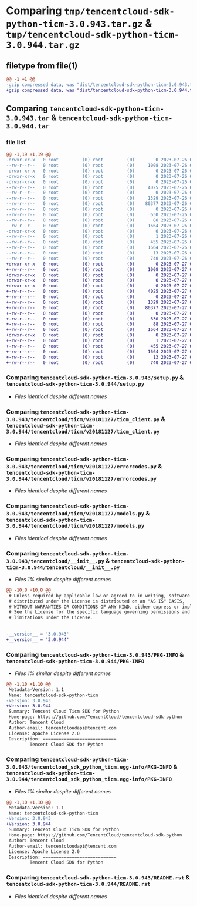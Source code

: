 # Comparing `tmp/tencentcloud-sdk-python-ticm-3.0.943.tar.gz` & `tmp/tencentcloud-sdk-python-ticm-3.0.944.tar.gz`

## filetype from file(1)

```diff
@@ -1 +1 @@
-gzip compressed data, was "dist/tencentcloud-sdk-python-ticm-3.0.943.tar", last modified: Wed Jul 26 00:46:15 2023, max compression
+gzip compressed data, was "dist/tencentcloud-sdk-python-ticm-3.0.944.tar", last modified: Thu Jul 27 02:25:24 2023, max compression
```

## Comparing `tencentcloud-sdk-python-ticm-3.0.943.tar` & `tencentcloud-sdk-python-ticm-3.0.944.tar`

### file list

```diff
@@ -1,19 +1,19 @@
-drwxr-xr-x   0 root         (0) root         (0)        0 2023-07-26 00:46:15.000000 tencentcloud-sdk-python-ticm-3.0.943/
--rw-r--r--   0 root         (0) root         (0)     1008 2023-07-26 00:46:15.000000 tencentcloud-sdk-python-ticm-3.0.943/setup.py
-drwxr-xr-x   0 root         (0) root         (0)        0 2023-07-26 00:46:15.000000 tencentcloud-sdk-python-ticm-3.0.943/tencentcloud/
-drwxr-xr-x   0 root         (0) root         (0)        0 2023-07-26 00:46:15.000000 tencentcloud-sdk-python-ticm-3.0.943/tencentcloud/ticm/
-drwxr-xr-x   0 root         (0) root         (0)        0 2023-07-26 00:46:15.000000 tencentcloud-sdk-python-ticm-3.0.943/tencentcloud/ticm/v20181127/
--rw-r--r--   0 root         (0) root         (0)     4025 2023-07-26 00:46:15.000000 tencentcloud-sdk-python-ticm-3.0.943/tencentcloud/ticm/v20181127/ticm_client.py
--rw-r--r--   0 root         (0) root         (0)        0 2023-07-26 00:46:15.000000 tencentcloud-sdk-python-ticm-3.0.943/tencentcloud/ticm/v20181127/__init__.py
--rw-r--r--   0 root         (0) root         (0)     1329 2023-07-26 00:46:15.000000 tencentcloud-sdk-python-ticm-3.0.943/tencentcloud/ticm/v20181127/errorcodes.py
--rw-r--r--   0 root         (0) root         (0)    80377 2023-07-26 00:46:15.000000 tencentcloud-sdk-python-ticm-3.0.943/tencentcloud/ticm/v20181127/models.py
--rw-r--r--   0 root         (0) root         (0)        0 2023-07-26 00:46:15.000000 tencentcloud-sdk-python-ticm-3.0.943/tencentcloud/ticm/__init__.py
--rw-r--r--   0 root         (0) root         (0)      630 2023-07-26 00:46:15.000000 tencentcloud-sdk-python-ticm-3.0.943/tencentcloud/__init__.py
--rw-r--r--   0 root         (0) root         (0)       88 2023-07-26 00:46:15.000000 tencentcloud-sdk-python-ticm-3.0.943/setup.cfg
--rw-r--r--   0 root         (0) root         (0)     1664 2023-07-26 00:46:15.000000 tencentcloud-sdk-python-ticm-3.0.943/PKG-INFO
-drwxr-xr-x   0 root         (0) root         (0)        0 2023-07-26 00:46:15.000000 tencentcloud-sdk-python-ticm-3.0.943/tencentcloud_sdk_python_ticm.egg-info/
--rw-r--r--   0 root         (0) root         (0)        1 2023-07-26 00:46:15.000000 tencentcloud-sdk-python-ticm-3.0.943/tencentcloud_sdk_python_ticm.egg-info/dependency_links.txt
--rw-r--r--   0 root         (0) root         (0)      455 2023-07-26 00:46:15.000000 tencentcloud-sdk-python-ticm-3.0.943/tencentcloud_sdk_python_ticm.egg-info/SOURCES.txt
--rw-r--r--   0 root         (0) root         (0)     1664 2023-07-26 00:46:15.000000 tencentcloud-sdk-python-ticm-3.0.943/tencentcloud_sdk_python_ticm.egg-info/PKG-INFO
--rw-r--r--   0 root         (0) root         (0)       13 2023-07-26 00:46:15.000000 tencentcloud-sdk-python-ticm-3.0.943/tencentcloud_sdk_python_ticm.egg-info/top_level.txt
--rw-r--r--   0 root         (0) root         (0)      740 2023-07-26 00:46:15.000000 tencentcloud-sdk-python-ticm-3.0.943/README.rst
+drwxr-xr-x   0 root         (0) root         (0)        0 2023-07-27 02:25:24.000000 tencentcloud-sdk-python-ticm-3.0.944/
+-rw-r--r--   0 root         (0) root         (0)     1008 2023-07-27 02:25:23.000000 tencentcloud-sdk-python-ticm-3.0.944/setup.py
+drwxr-xr-x   0 root         (0) root         (0)        0 2023-07-27 02:25:24.000000 tencentcloud-sdk-python-ticm-3.0.944/tencentcloud/
+drwxr-xr-x   0 root         (0) root         (0)        0 2023-07-27 02:25:24.000000 tencentcloud-sdk-python-ticm-3.0.944/tencentcloud/ticm/
+drwxr-xr-x   0 root         (0) root         (0)        0 2023-07-27 02:25:24.000000 tencentcloud-sdk-python-ticm-3.0.944/tencentcloud/ticm/v20181127/
+-rw-r--r--   0 root         (0) root         (0)     4025 2023-07-27 02:25:23.000000 tencentcloud-sdk-python-ticm-3.0.944/tencentcloud/ticm/v20181127/ticm_client.py
+-rw-r--r--   0 root         (0) root         (0)        0 2023-07-27 02:25:23.000000 tencentcloud-sdk-python-ticm-3.0.944/tencentcloud/ticm/v20181127/__init__.py
+-rw-r--r--   0 root         (0) root         (0)     1329 2023-07-27 02:25:23.000000 tencentcloud-sdk-python-ticm-3.0.944/tencentcloud/ticm/v20181127/errorcodes.py
+-rw-r--r--   0 root         (0) root         (0)    80377 2023-07-27 02:25:23.000000 tencentcloud-sdk-python-ticm-3.0.944/tencentcloud/ticm/v20181127/models.py
+-rw-r--r--   0 root         (0) root         (0)        0 2023-07-27 02:25:23.000000 tencentcloud-sdk-python-ticm-3.0.944/tencentcloud/ticm/__init__.py
+-rw-r--r--   0 root         (0) root         (0)      630 2023-07-27 02:25:23.000000 tencentcloud-sdk-python-ticm-3.0.944/tencentcloud/__init__.py
+-rw-r--r--   0 root         (0) root         (0)       88 2023-07-27 02:25:24.000000 tencentcloud-sdk-python-ticm-3.0.944/setup.cfg
+-rw-r--r--   0 root         (0) root         (0)     1664 2023-07-27 02:25:24.000000 tencentcloud-sdk-python-ticm-3.0.944/PKG-INFO
+drwxr-xr-x   0 root         (0) root         (0)        0 2023-07-27 02:25:24.000000 tencentcloud-sdk-python-ticm-3.0.944/tencentcloud_sdk_python_ticm.egg-info/
+-rw-r--r--   0 root         (0) root         (0)        1 2023-07-27 02:25:24.000000 tencentcloud-sdk-python-ticm-3.0.944/tencentcloud_sdk_python_ticm.egg-info/dependency_links.txt
+-rw-r--r--   0 root         (0) root         (0)      455 2023-07-27 02:25:24.000000 tencentcloud-sdk-python-ticm-3.0.944/tencentcloud_sdk_python_ticm.egg-info/SOURCES.txt
+-rw-r--r--   0 root         (0) root         (0)     1664 2023-07-27 02:25:24.000000 tencentcloud-sdk-python-ticm-3.0.944/tencentcloud_sdk_python_ticm.egg-info/PKG-INFO
+-rw-r--r--   0 root         (0) root         (0)       13 2023-07-27 02:25:24.000000 tencentcloud-sdk-python-ticm-3.0.944/tencentcloud_sdk_python_ticm.egg-info/top_level.txt
+-rw-r--r--   0 root         (0) root         (0)      740 2023-07-27 02:25:23.000000 tencentcloud-sdk-python-ticm-3.0.944/README.rst
```

### Comparing `tencentcloud-sdk-python-ticm-3.0.943/setup.py` & `tencentcloud-sdk-python-ticm-3.0.944/setup.py`

 * *Files identical despite different names*

### Comparing `tencentcloud-sdk-python-ticm-3.0.943/tencentcloud/ticm/v20181127/ticm_client.py` & `tencentcloud-sdk-python-ticm-3.0.944/tencentcloud/ticm/v20181127/ticm_client.py`

 * *Files identical despite different names*

### Comparing `tencentcloud-sdk-python-ticm-3.0.943/tencentcloud/ticm/v20181127/errorcodes.py` & `tencentcloud-sdk-python-ticm-3.0.944/tencentcloud/ticm/v20181127/errorcodes.py`

 * *Files identical despite different names*

### Comparing `tencentcloud-sdk-python-ticm-3.0.943/tencentcloud/ticm/v20181127/models.py` & `tencentcloud-sdk-python-ticm-3.0.944/tencentcloud/ticm/v20181127/models.py`

 * *Files identical despite different names*

### Comparing `tencentcloud-sdk-python-ticm-3.0.943/tencentcloud/__init__.py` & `tencentcloud-sdk-python-ticm-3.0.944/tencentcloud/__init__.py`

 * *Files 1% similar despite different names*

```diff
@@ -10,8 +10,8 @@
 # Unless required by applicable law or agreed to in writing, software
 # distributed under the License is distributed on an "AS IS" BASIS,
 # WITHOUT WARRANTIES OR CONDITIONS OF ANY KIND, either express or implied.
 # See the License for the specific language governing permissions and
 # limitations under the License.
 
 
-__version__ = '3.0.943'
+__version__ = '3.0.944'
```

### Comparing `tencentcloud-sdk-python-ticm-3.0.943/PKG-INFO` & `tencentcloud-sdk-python-ticm-3.0.944/PKG-INFO`

 * *Files 1% similar despite different names*

```diff
@@ -1,10 +1,10 @@
 Metadata-Version: 1.1
 Name: tencentcloud-sdk-python-ticm
-Version: 3.0.943
+Version: 3.0.944
 Summary: Tencent Cloud Ticm SDK for Python
 Home-page: https://github.com/TencentCloud/tencentcloud-sdk-python
 Author: Tencent Cloud
 Author-email: tencentcloudapi@tencent.com
 License: Apache License 2.0
 Description: ============================
         Tencent Cloud SDK for Python
```

### Comparing `tencentcloud-sdk-python-ticm-3.0.943/tencentcloud_sdk_python_ticm.egg-info/PKG-INFO` & `tencentcloud-sdk-python-ticm-3.0.944/tencentcloud_sdk_python_ticm.egg-info/PKG-INFO`

 * *Files 1% similar despite different names*

```diff
@@ -1,10 +1,10 @@
 Metadata-Version: 1.1
 Name: tencentcloud-sdk-python-ticm
-Version: 3.0.943
+Version: 3.0.944
 Summary: Tencent Cloud Ticm SDK for Python
 Home-page: https://github.com/TencentCloud/tencentcloud-sdk-python
 Author: Tencent Cloud
 Author-email: tencentcloudapi@tencent.com
 License: Apache License 2.0
 Description: ============================
         Tencent Cloud SDK for Python
```

### Comparing `tencentcloud-sdk-python-ticm-3.0.943/README.rst` & `tencentcloud-sdk-python-ticm-3.0.944/README.rst`

 * *Files identical despite different names*


